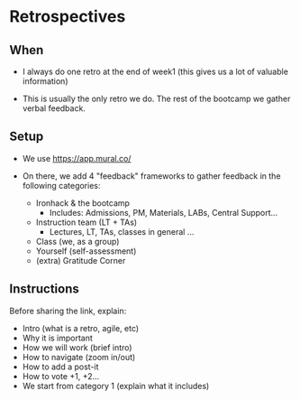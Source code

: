 # Retrospectives


## When

- I always do one retro at the end of week1
  (this gives us a lot of valuable information)

- This is usually the only retro we do. The rest of the bootcamp we gather verbal feedback.


## Setup

- We use https://app.mural.co/

- On there, we add 4 "feedback" frameworks to gather feedback in the following categories:

  - Ironhack & the bootcamp
    - Includes: Admissions, PM, Materials, LABs, Central Support...
  - Instruction team (LT + TAs)
    - Lectures, LT, TAs, classes in general ...
  - Class (we, as a group)
  - Yourself (self-assessment)
  - (extra) Gratitude Corner


## Instructions

Before sharing the link, explain:

- Intro (what is a retro, agile, etc)
- Why it is important
- How we will work (brief intro)
- How to navigate (zoom in/out)
- How to add a post-it
- How to vote +1, +2...
- We start from category 1 (explain what it includes)

